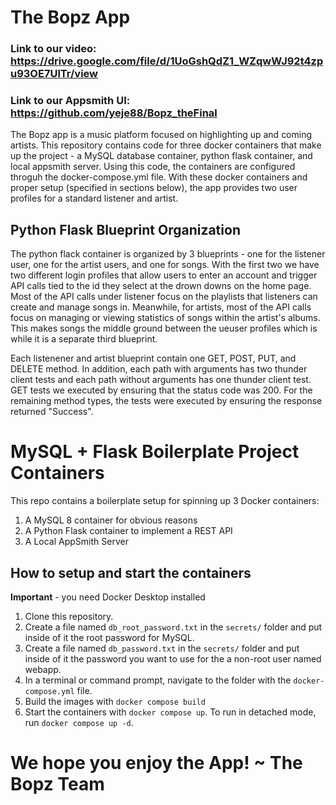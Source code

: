 # The Bopz App
### Link to our video: https://drive.google.com/file/d/1UoGshQdZ1_WZqwWJ92t4zpu93OE7UlTr/view
### Link to our Appsmith UI: https://github.com/yeje88/Bopz_theFinal

The Bopz app is a music platform focused on highlighting up and coming artists. This repository contains code for three docker containers that make up the project - a MySQL database container, python flask container, and local appsmith server. Using this code, the containers are configured throguh the docker-compose.yml file. With these docker containers and proper setup (specified in sections below), the app provides two user profiles for a standard listener and artist.

## Python Flask Blueprint Organization

The python flack container is organized by 3 blueprints - one for the listener user, one for the artist users, and one for songs. With the first two we have two different login profiles that allow users to enter an account and trigger API calls tied to the id they select at the drown downs on the home page. Most of the API calls under listener focus on the playlists that listeners can create and manage songs in. Meanwhile, for artists, most of the API calls focus on managing or viewing statistics of songs within the artist's albums. This makes songs the middle ground between the ueuser profiles which is while it is a separate third blueprint. 

Each listenener and artist blueprint contain one GET, POST, PUT, and DELETE method. In addition, each path with arguments has two thunder client tests and each path without arguments has one thunder client test. GET tests we executed by ensuring that the status code was 200. For the remaining method types, the tests were executed by ensuring the response returned "Success".


# MySQL + Flask Boilerplate Project Containers

This repo contains a boilerplate setup for spinning up 3 Docker containers: 
1. A MySQL 8 container for obvious reasons
1. A Python Flask container to implement a REST API
1. A Local AppSmith Server

## How to setup and start the containers
**Important** - you need Docker Desktop installed

1. Clone this repository.  
1. Create a file named `db_root_password.txt` in the `secrets/` folder and put inside of it the root password for MySQL. 
1. Create a file named `db_password.txt` in the `secrets/` folder and put inside of it the password you want to use for the a non-root user named webapp. 
1. In a terminal or command prompt, navigate to the folder with the `docker-compose.yml` file.  
1. Build the images with `docker compose build`
1. Start the containers with `docker compose up`.  To run in detached mode, run `docker compose up -d`. 

# We hope you enjoy the App! ~ The Bopz Team
